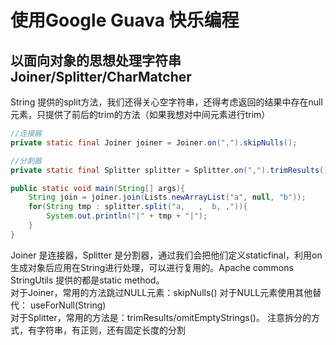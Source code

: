 # 使用Google Guava 快乐编程    

## 以面向对象的思想处理字符串 Joiner/Splitter/CharMatcher    

String 提供的split方法，我们还得关心空字符串，还得考虑返回的结果中存在null 元素，只提供了前后的trim的方法（如果我想对中间元素进行trim）    

```Java
//连接器
private static final Joiner joiner = Joiner.on(",").skipNulls();

//分割器
private static final Splitter splitter = Splitter.on(",").trimResults().omitEmptyStrings();

public static void main(String[] args){
    String join = joiner.join(Lists.newArrayList("a", null, "b"));
    for(String tmp : splitter.split("a,   ,  b, ,")){
        System.out.println("|" + tmp + "|");
    }
}

```     
Joiner 是连接器，Splitter 是分割器，通过我们会把他们定义staticfinal，利用on生成对象后应用在String进行处理，可以进行复用的。Apache commons StringUtils 提供的都是static method。     
对于Joiner，常用的方法跳过NULL元素：skipNulls() 对于NULL元素使用其他替代： useForNull(String)       
对于Splitter，常用的方法是：trimResults/omitEmptyStrings()。 注意拆分的方式，有字符串，有正则，还有固定长度的分割        
